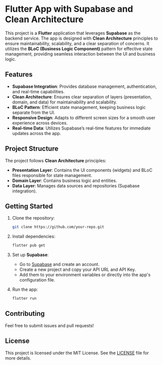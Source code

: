 # Flutter App with Supabase and Clean Architecture

This project is a **Flutter** application that leverages **Supabase** as the backend service. The app is designed with **Clean Architecture** principles to ensure maintainability, scalability, and a clear separation of concerns. It utilizes the **BLoC (Business Logic Component)** pattern for effective state management, providing seamless interaction between the UI and business logic.

## Features

- **Supabase Integration**: Provides database management, authentication, and real-time capabilities.
- **Clean Architecture**: Ensures clear separation of layers (presentation, domain, and data) for maintainability and scalability.
- **BLoC Pattern**: Efficient state management, keeping business logic separate from the UI.
- **Responsive Design**: Adapts to different screen sizes for a smooth user experience across devices.
- **Real-time Data**: Utilizes Supabase’s real-time features for immediate updates across the app.

## Project Structure

The project follows **Clean Architecture** principles:

- **Presentation Layer**: Contains the UI components (widgets) and BLoC files responsible for state management.
- **Domain Layer**: Contains business logic and entities.
- **Data Layer**: Manages data sources and repositories (Supabase integration).



## Getting Started

1. Clone the repository:
    ```bash
    git clone https://github.com/your-repo.git
    ```

2. Install dependencies:
    ```bash
    flutter pub get
    ```

3. Set up **Supabase**:
    - Go to [Supabase](https://supabase.io) and create an account.
    - Create a new project and copy your API URL and API Key.
    - Add them to your environment variables or directly into the app's configuration file.

4. Run the app:
    ```bash
    flutter run
    ``` 
## Contributing

Feel free to submit issues and pull requests!

## License

This project is licensed under the MIT License. See the [LICENSE](LICENSE) file for more details.